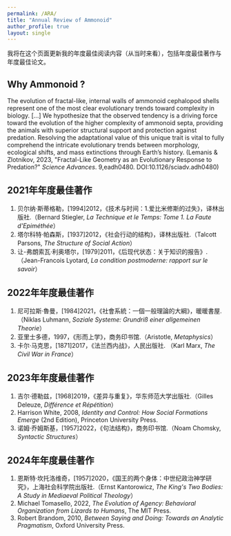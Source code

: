 ```yaml
---
permalink: /ARA/
title: "Annual Review of Ammonoid"
author_profile: true
layout: single
---
```


我将在这个页面更新我的年度最佳阅读内容（从当时来看），包括年度最佳著作与年度最佳论文。

Why Ammonoid ?
------
The evolution of fractal-like, internal walls of ammonoid cephalopod shells represent one of the most clear evolutionary trends toward complexity in biology. [...] We hypothesize that the observed tendency is a driving force toward the evolution of the higher complexity of ammonoid septa, providing the animals with superior structural support and protection against predation. Resolving the adaptational value of this unique trait is vital to fully comprehend the intricate evolutionary trends between morphology, ecological shifts, and mass extinctions through Earth’s history. (Lemanis & Zlotnikov, 2023, "Fractal-Like Geometry as an Evolutionary Response to Predation?" _Science Advances_. 9,eadh0480. DOI:10.1126/sciadv.adh0480) <br>

2021年年度最佳著作
------
1. 贝尔纳·斯蒂格勒，[1994]2012，《技术与时间：1.爱比米修斯的过失》，译林出版社.（Bernard Stiegler, _La Technique et le Temps: Tome 1. La Faute d'Epiméthée_）
2. 塔尔科特·帕森斯，[1937]2012，《社会行动的结构》，译林出版社.（Talcott Parsons, _The Structure of Social Action_）
3. 让-弗朗索瓦·利奥塔尔，[1979]2011，《后现代状态：关于知识的报告》.（Jean-Francois Lyotard, _La condition postmoderne: rapport sur le savoir_）

2022年年度最佳著作
------
1. 尼可拉斯·魯曼，[1984]2021，《社會系統：一個一般理論的大綱》，暖暖書屋.（Niklas Luhmann, _Soziale Systeme: Grundriß einer allgemeinen Theorie_）
2. 亚里士多德，1997，《形而上学》，商务印书馆.（Aristotle, _Metaphysics_）
3. 卡尔·马克思，[1871]2017，《法兰西内战》，人民出版社. （Karl Marx, _The Civil War in France_）

2023年年度最佳著作
------
1. 吉尔·德勒兹，[1968]2019，《差异与重复》，华东师范大学出版社.（Gilles Deleuze, _Différence et Répétition_）
2. Harrison White, 2008, _Identity and Control: How Social Formations Emerge_ (2nd Edition), Princeton University Press.
3. 诺姆·乔姆斯基，[1957]2022，《句法结构》，商务印书馆.（Noam Chomsky, _Syntactic Structures_）

2024年年度最佳著作
------
1. 恩斯特·坎托洛维奇，[1957]2020，《国王的两个身体：中世纪政治神学研究》，上海社会科学院出版社.（Ernst Kantorowicz, _The King's Two Bodies: A Study in Mediaeval Political Theology_）
2. Michael Tomasello, 2022, _The Evolution of Agency: Behavioral Organization from Lizards to Humans_, The MIT Press.
3. Robert Brandom, 2010, _Between Saying and Doing: Towards an Analytic Pragmatism_, Oxford University Press.
